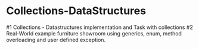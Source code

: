 # Collections-DataStructures
#1 Collections - Datastructures implementation and Task with collections
#2 Real-World example furniture showroom using generics, enum, method overloading and user defined exception.
